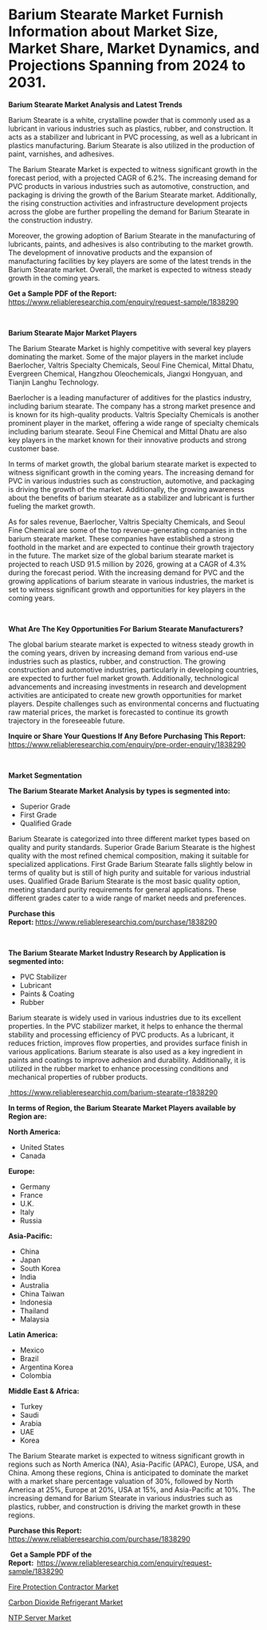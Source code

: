 <p><h1>Barium Stearate Market Furnish Information about Market Size, Market Share, Market Dynamics, and Projections Spanning from 2024 to 2031.</h1></p><p><strong>Barium Stearate Market Analysis and Latest Trends</strong></p>
<p><p>Barium Stearate is a white, crystalline powder that is commonly used as a lubricant in various industries such as plastics, rubber, and construction. It acts as a stabilizer and lubricant in PVC processing, as well as a lubricant in plastics manufacturing. Barium Stearate is also utilized in the production of paint, varnishes, and adhesives.</p><p>The Barium Stearate Market is expected to witness significant growth in the forecast period, with a projected CAGR of 6.2%. The increasing demand for PVC products in various industries such as automotive, construction, and packaging is driving the growth of the Barium Stearate market. Additionally, the rising construction activities and infrastructure development projects across the globe are further propelling the demand for Barium Stearate in the construction industry.</p><p>Moreover, the growing adoption of Barium Stearate in the manufacturing of lubricants, paints, and adhesives is also contributing to the market growth. The development of innovative products and the expansion of manufacturing facilities by key players are some of the latest trends in the Barium Stearate market. Overall, the market is expected to witness steady growth in the coming years.</p></p>
<p><strong>Get a Sample PDF of the Report:&nbsp;</strong> <a href="https://www.reliableresearchiq.com/enquiry/request-sample/1838290">https://www.reliableresearchiq.com/enquiry/request-sample/1838290</a></p>
<p>&nbsp;</p>
<p><strong>Barium Stearate Major Market Players</strong></p>
<p><p>The Barium Stearate Market is highly competitive with several key players dominating the market. Some of the major players in the market include Baerlocher, Valtris Specialty Chemicals, Seoul Fine Chemical, Mittal Dhatu, Evergreen Chemical, Hangzhou Oleochemicals, Jiangxi Hongyuan, and Tianjin Langhu Technology.</p><p>Baerlocher is a leading manufacturer of additives for the plastics industry, including barium stearate. The company has a strong market presence and is known for its high-quality products. Valtris Specialty Chemicals is another prominent player in the market, offering a wide range of specialty chemicals including barium stearate. Seoul Fine Chemical and Mittal Dhatu are also key players in the market known for their innovative products and strong customer base.</p><p>In terms of market growth, the global barium stearate market is expected to witness significant growth in the coming years. The increasing demand for PVC in various industries such as construction, automotive, and packaging is driving the growth of the market. Additionally, the growing awareness about the benefits of barium stearate as a stabilizer and lubricant is further fueling the market growth.</p><p>As for sales revenue, Baerlocher, Valtris Specialty Chemicals, and Seoul Fine Chemical are some of the top revenue-generating companies in the barium stearate market. These companies have established a strong foothold in the market and are expected to continue their growth trajectory in the future. The market size of the global barium stearate market is projected to reach USD 91.5 million by 2026, growing at a CAGR of 4.3% during the forecast period. With the increasing demand for PVC and the growing applications of barium stearate in various industries, the market is set to witness significant growth and opportunities for key players in the coming years.</p></p>
<p>&nbsp;</p>
<p><strong>What Are The Key Opportunities For Barium Stearate Manufacturers?</strong></p>
<p><p>The global barium stearate market is expected to witness steady growth in the coming years, driven by increasing demand from various end-use industries such as plastics, rubber, and construction. The growing construction and automotive industries, particularly in developing countries, are expected to further fuel market growth. Additionally, technological advancements and increasing investments in research and development activities are anticipated to create new growth opportunities for market players. Despite challenges such as environmental concerns and fluctuating raw material prices, the market is forecasted to continue its growth trajectory in the foreseeable future.</p></p>
<p><strong>Inquire or Share Your Questions If Any Before Purchasing This Report:</strong> <a href="https://www.reliableresearchiq.com/enquiry/pre-order-enquiry/1838290">https://www.reliableresearchiq.com/enquiry/pre-order-enquiry/1838290</a></p>
<p>&nbsp;</p>
<p><strong>Market Segmentation</strong></p>
<p><strong>The Barium Stearate Market Analysis by types is segmented into:</strong></p>
<p><ul><li>Superior Grade</li><li>First Grade</li><li>Qualified Grade</li></ul></p>
<p><p>Barium Stearate is categorized into three different market types based on quality and purity standards. Superior Grade Barium Stearate is the highest quality with the most refined chemical composition, making it suitable for specialized applications. First Grade Barium Stearate falls slightly below in terms of quality but is still of high purity and suitable for various industrial uses. Qualified Grade Barium Stearate is the most basic quality option, meeting standard purity requirements for general applications. These different grades cater to a wide range of market needs and preferences.</p></p>
<p><strong>Purchase this Report:&nbsp;</strong><a href="https://www.reliableresearchiq.com/purchase/1838290">https://www.reliableresearchiq.com/purchase/1838290</a></p>
<p>&nbsp;</p>
<p><strong>The Barium Stearate Market Industry Research by Application is segmented into:</strong></p>
<p><ul><li>PVC Stabilizer</li><li>Lubricant</li><li>Paints & Coating</li><li>Rubber</li></ul></p>
<p><p>Barium stearate is widely used in various industries due to its excellent properties. In the PVC stabilizer market, it helps to enhance the thermal stability and processing efficiency of PVC products. As a lubricant, it reduces friction, improves flow properties, and provides surface finish in various applications. Barium stearate is also used as a key ingredient in paints and coatings to improve adhesion and durability. Additionally, it is utilized in the rubber market to enhance processing conditions and mechanical properties of rubber products.</p></p>
<p><a href="https://www.reliableresearchiq.com/barium-stearate-r1838290">&nbsp;https://www.reliableresearchiq.com/barium-stearate-r1838290</a></p>
<p><strong>In terms of Region, the Barium Stearate Market Players available by Region are:</strong></p>
<p>
    <p> <strong> North America: </strong>
        <ul>
            <li>United States</li>
            <li>Canada</li>
        </ul>
        </p> 
    <p> <strong> Europe: </strong>
        <ul>
            <li>Germany</li>
            <li>France</li>
            <li>U.K.</li>
            <li>Italy</li>
            <li>Russia</li>
        </ul>
        </p> 
    <p> <strong> Asia-Pacific: </strong>
        <ul>
            <li>China</li>
            <li>Japan</li>
            <li>South Korea</li>
            <li>India</li>
            <li>Australia</li>
            <li>China Taiwan</li>
            <li>Indonesia</li>
            <li>Thailand</li>
            <li>Malaysia</li>
        </ul>
        </p> 
    <p> <strong> Latin America: </strong>
        <ul>
            <li>Mexico</li>
            <li>Brazil</li>
            <li>Argentina Korea</li>
            <li>Colombia</li>
        </ul>
        </p> 
    <p> <strong> Middle East & Africa: </strong>
        <ul>
            <li>Turkey</li>
            <li>Saudi</li>
            <li>Arabia</li>
            <li>UAE</li>
            <li>Korea</li>
        </ul>
    </p>
    </p>
<p><p>The Barium Stearate market is expected to witness significant growth in regions such as North America (NA), Asia-Pacific (APAC), Europe, USA, and China. Among these regions, China is anticipated to dominate the market with a market share percentage valuation of 30%, followed by North America at 25%, Europe at 20%, USA at 15%, and Asia-Pacific at 10%. The increasing demand for Barium Stearate in various industries such as plastics, rubber, and construction is driving the market growth in these regions.</p></p>
<p><strong>Purchase this Report: </strong><a href="https://www.reliableresearchiq.com/purchase/1838290">https://www.reliableresearchiq.com/purchase/1838290</a></p>
<p>&nbsp;<strong>Get a Sample PDF of the Report:&nbsp;&nbsp;</strong><a href="https://www.reliableresearchiq.com/enquiry/request-sample/1838290">https://www.reliableresearchiq.com/enquiry/request-sample/1838290</a></p>
<p><strong></strong></p>
<p><p><a href="https://github.com/amandajanedonnelly/Market-Research-Report-List-1/blob/main/fire-protection-contractor-market.md">Fire Protection Contractor Market</a></p><p><a href="https://view.publitas.com/reportprime-1/carbon-dioxide-refrigerant-market-size-share-analysis-growth-trends-forecasts-2024-2031/">Carbon Dioxide Refrigerant Market</a></p><p><a href="https://github.com/Bryanturray6576/Market-Research-Report-List-1/blob/main/ntp-server-market.md">NTP Server Market</a></p></p>